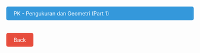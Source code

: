 <style>
  .button {
    display: block;
    margin-top: 10px;
    padding: 10px 20px;
    color: #fff;
    text-decoration: none;
    border-radius: 5px;
    transition: background-color 0.3s ease, transform 0.3s ease;
  }

  .button:hover {
    background-color: #2980b9;
    transform: scale(1.1);
  }

  .button-pk {
    background-color: #3498db;
  }

  .button-back {
    background-color: #e74c3c;
  }

  .button-container {
    display: inline-block;
    margin-top: 10px;
  }
</style>

<a href="https://docs.google.com/presentation/d/1w5rPcABFdqo4sjXidPf800NqfgmQw1kqpwyRDvEfcss/edit?usp=sharing" class="button button-pk">PK - Pengukuran dan Geometri (Part 1)</a>

<span class="button-container">
  <a href="../" class="button button-back">Back</a>
</span>